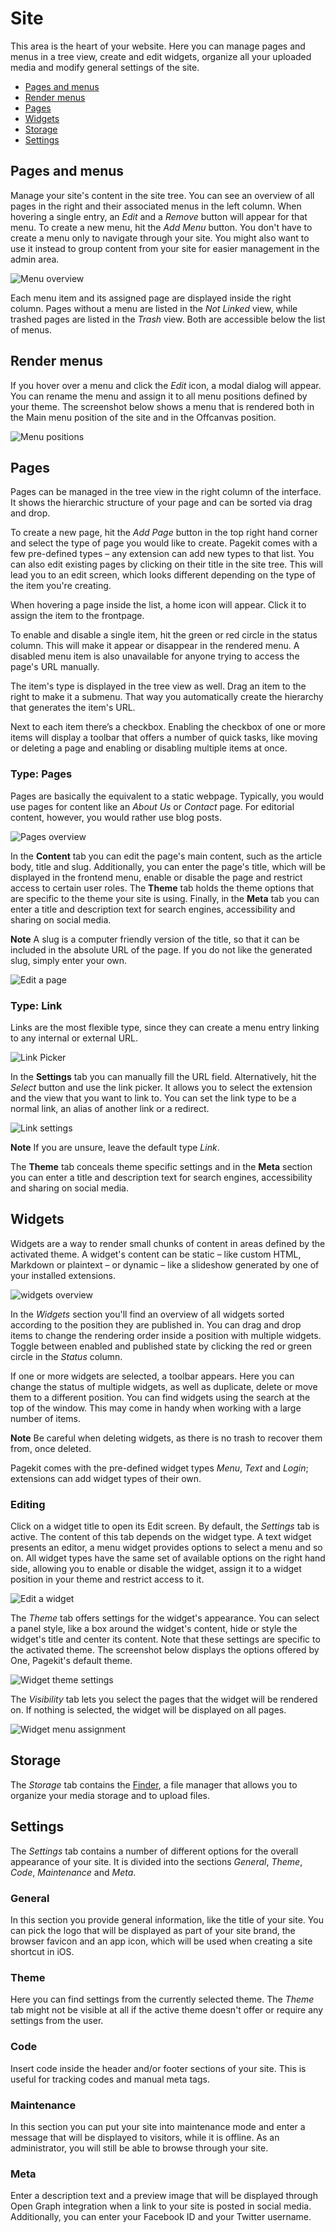 # Site

<p class="uk-article-lead">This area is the heart of your website. Here you can manage pages and menus in a tree view, create and edit widgets, organize all your uploaded media and modify general settings of the site.</p>

<ul class="uk-list uk-list-space">
    <li><a href="#pages-and-menus">Pages and menus</a></li>
    <li><a href="#render-menus">Render menus</a></li>
    <li><a href="#pages">Pages</a></li>
    <li><a href="#widgets">Widgets</a></li>
    <li><a href="#storage">Storage</a></li>
    <li><a href="#settings">Settings</a></li>
</ul>

## Pages and menus
Manage your site's content in the site tree. You can see an overview of all pages in the right and their associated menus in the left column. When hovering a single entry, an _Edit_ and a _Remove_ button will appear for that menu. To create a new menu, hit the _Add Menu_ button. You don't have to create a menu only to navigate through your site. You might also want to use it instead to group content from your site for easier management in the admin area.

![Menu overview](assets/site.png)

Each menu item and its assigned page are displayed inside the right column. Pages without a menu are listed in the _Not Linked_ view, while trashed pages are listed in the _Trash_ view. Both are accessible below the list of menus.

## Render menus

If you hover over a menu and click the *Edit* icon, a modal dialog will appear. You can rename the menu and assign it to all menu positions defined by your theme. The screenshot below shows a menu that is rendered both in the Main menu position of the site and in the Offcanvas position.

![Menu positions](assets/site-menu-edit.png)

## Pages
Pages can be managed in the tree view in the right column of the interface. It shows the hierarchic structure of your page and can be sorted via drag and drop.

To create a new page, hit the _Add Page_ button in the top right hand corner and select the type of page you would like to create. Pagekit comes with a few pre-defined types – any extension can add new types to that list. You can also edit existing pages by clicking on their title in the site tree. This will lead you to an edit screen, which looks different depending on the type of the item you're creating.

When hovering a page inside the list, a home icon will appear. Click it to assign the item to the frontpage.

To enable and disable a single item, hit the green or red circle in the status column. This will make it appear or disappear in the rendered menu. A disabled menu item is also unavailable for anyone trying to access the page's URL manually.

The item's type is displayed in the tree view as well. Drag an item to the right to make it a submenu. That way you automatically create the hierarchy that generates the item's URL.

Next to each item there’s a checkbox. Enabling the checkbox of one or more items will display a toolbar that offers a number of quick tasks, like moving or deleting a page and enabling or disabling multiple items at once.

### Type: Pages

Pages are basically the equivalent to a static webpage. Typically, you would use pages for content like an _About Us_ or _Contact_ page. For editorial content, however, you would rather use blog posts.

![Pages overview](assets/site-pages.png)

In the **Content** tab you can edit the page's main content, such as the article body, title and slug. Additionally, you can enter the page's title, which will be displayed in the frontend menu, enable or disable the page and restrict access to certain user roles. The **Theme** tab holds the theme options that are specific to the theme your site is using. Finally, in the **Meta** tab you can enter a title and description text for search engines, accessibility and sharing on social media.

**Note** A slug is a computer friendly version of the title, so that it can be included in the absolute URL of the page. If you do not like the generated slug, simply enter your own.

![Edit a page](assets/site-page-edit.png)

### Type: Link
Links are the most flexible type, since they can create a menu entry linking to any internal or external URL.

![Link Picker](assets/site-link-1.png)

In the **Settings** tab you can manually fill the URL field. Alternatively, hit the _Select_ button and use the link picker. It allows you to select the extension and the view that you want to link to. You can set the link type to be a normal link, an alias of another link or a redirect.

![Link settings](assets/site-link-2.png)

**Note** If you are unsure, leave the default type _Link_.

The **Theme** tab conceals theme specific settings and in the **Meta** section you can enter a title and description text for search engines, accessibility and sharing on social media.

## Widgets
Widgets are a way to render small chunks of content in areas defined by the activated theme. A widget's content can be static – like custom HTML, Markdown or plaintext – or dynamic – like a slideshow generated by one of your installed extensions.

![widgets overview](assets/site-widgets.png)

In the _Widgets_ section you'll find an overview of all widgets sorted according to the position they are published in. You can drag and drop items to change the rendering order inside a position with multiple widgets. Toggle between enabled and published state by clicking the red or green circle in the _Status_ column.

If one or more widgets are selected, a toolbar appears. Here you can change the status of multiple widgets, as well as duplicate, delete or move them to a different position. You can find widgets using the search at the top of the window. This may come in handy when working with a large number of items.

**Note** Be careful when deleting widgets, as there is no trash to recover them from, once deleted.

Pagekit comes with the pre-defined widget types _Menu_, _Text_ and _Login_; extensions can add widget types of their own.

### Editing
Click on a widget title to open its Edit screen. By default, the _Settings_ tab is active. The content of this tab depends on the widget type. A text widget presents an editor, a menu widget provides options to select a menu and so on. All widget types have the same set of available options on the right hand side, allowing you to enable or disable the widget, assign it to a widget position in your theme and restrict access to it.

![Edit a widget](assets/site-widget-edit.png)

The _Theme_ tab offers settings for the widget's appearance. You can select a panel style, like a box around the widget's content, hide or style the widget's title and center its content. Note that these settings are specific to the activated theme. The screenshot below displays the options offered by One, Pagekit's default theme.

![Widget theme settings](assets/site-widget-theme.png)

The _Visibility_ tab lets you select the pages that the widget will be rendered on. If nothing is selected, the widget will be displayed on all pages.

![Widget menu assignment](assets/site-widget-assignment.png)

## Storage

The _Storage_ tab contains the [Finder](finder.md), a file manager that allows you to organize your media storage and to upload files.

## Settings
The _Settings_ tab contains a number of different options for the overall appearance of your site. It is divided into the sections _General_, _Theme_, _Code_, _Maintenance_ and _Meta_.

### General

In this section you provide general information, like the title of your site. You can pick the logo that will be displayed as part of your site brand, the browser favicon and an app icon, which will be used when creating a site shortcut in iOS.

### Theme
Here you can find settings from the currently selected theme. The _Theme_ tab might not be visible at all if the active theme doesn't offer or require any settings from the user.

### Code
Insert code inside the header and/or footer sections of your site. This is useful for tracking codes and manual meta tags.

### Maintenance
In this section you can put your site into maintenance mode and enter a message that will be displayed to visitors, while it is offline. As an administrator, you will still be able to browse through your site.

### Meta
Enter a description text and a preview image that will be displayed through Open Graph integration when a link to your site is posted in social media. Additionally, you can enter your Facebook ID and your Twitter username.